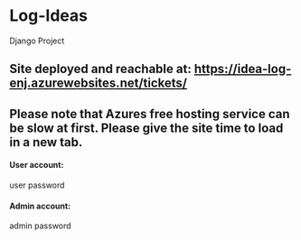 # Log-Ideas
Django Project


## Site deployed and reachable at: https://idea-log-enj.azurewebsites.net/tickets/

## Please note that Azures free hosting service can be slow at first. Please give the site time to load in a new tab.

#### User account:

user
password

#### Admin account:

admin
password
